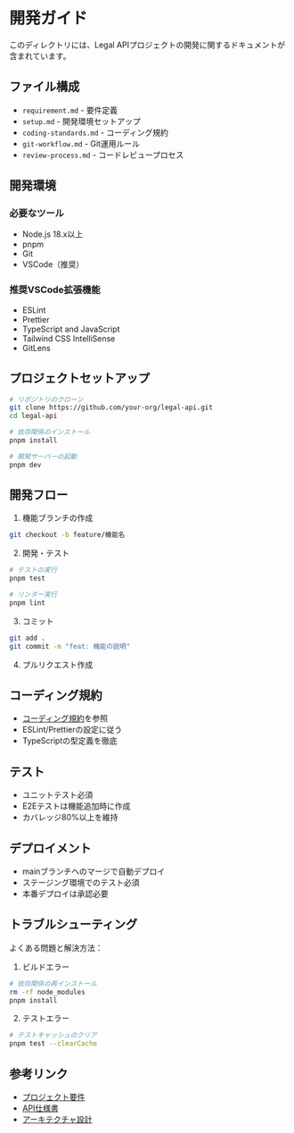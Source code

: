# 開発ガイド

このディレクトリには、Legal APIプロジェクトの開発に関するドキュメントが含まれています。

## ファイル構成

- `requirement.md` - 要件定義
- `setup.md` - 開発環境セットアップ
- `coding-standards.md` - コーディング規約
- `git-workflow.md` - Git運用ルール
- `review-process.md` - コードレビュープロセス

## 開発環境

### 必要なツール

- Node.js 18.x以上
- pnpm
- Git
- VSCode（推奨）

### 推奨VSCode拡張機能

- ESLint
- Prettier
- TypeScript and JavaScript
- Tailwind CSS IntelliSense
- GitLens

## プロジェクトセットアップ

```bash
# リポジトリのクローン
git clone https://github.com/your-org/legal-api.git
cd legal-api

# 依存関係のインストール
pnpm install

# 開発サーバーの起動
pnpm dev
```

## 開発フロー

1. 機能ブランチの作成
```bash
git checkout -b feature/機能名
```

2. 開発・テスト
```bash
# テストの実行
pnpm test

# リンター実行
pnpm lint
```

3. コミット
```bash
git add .
git commit -m "feat: 機能の説明"
```

4. プルリクエスト作成

## コーディング規約

- [コーディング規約](./coding-standards.md)を参照
- ESLint/Prettierの設定に従う
- TypeScriptの型定義を徹底

## テスト

- ユニットテスト必須
- E2Eテストは機能追加時に作成
- カバレッジ80%以上を維持

## デプロイメント

- mainブランチへのマージで自動デプロイ
- ステージング環境でのテスト必須
- 本番デプロイは承認必要

## トラブルシューティング

よくある問題と解決方法：

1. ビルドエラー
```bash
# 依存関係の再インストール
rm -rf node_modules
pnpm install
```

2. テストエラー
```bash
# テストキャッシュのクリア
pnpm test --clearCache
```

## 参考リンク

- [プロジェクト要件](./requirement.md)
- [API仕様書](../api/api-spec.md)
- [アーキテクチャ設計](../architecture/development-schema.md) 